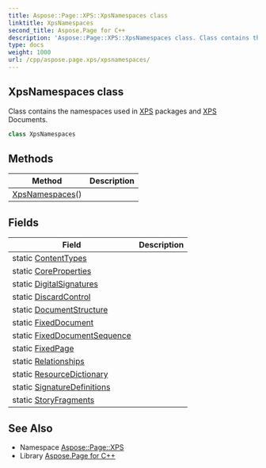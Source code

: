 ```yaml
---
title: Aspose::Page::XPS::XpsNamespaces class
linktitle: XpsNamespaces
second_title: Aspose.Page for C++
description: 'Aspose::Page::XPS::XpsNamespaces class. Class contains the namespaces used in XPS packages and XPS Documents in C++.'
type: docs
weight: 1000
url: /cpp/aspose.page.xps/xpsnamespaces/
---
```

## XpsNamespaces class


Class contains the namespaces used in [XPS](../) packages and [XPS](../) Documents.

```cpp
class XpsNamespaces
```

## Methods

| Method | Description |
| --- | --- |
| [XpsNamespaces](./xpsnamespaces/)() |  |
## Fields

| Field | Description |
| --- | --- |
| static [ContentTypes](./contenttypes/) |  |
| static [CoreProperties](./coreproperties/) |  |
| static [DigitalSignatures](./digitalsignatures/) |  |
| static [DiscardControl](./discardcontrol/) |  |
| static [DocumentStructure](./documentstructure/) |  |
| static [FixedDocument](./fixeddocument/) |  |
| static [FixedDocumentSequence](./fixeddocumentsequence/) |  |
| static [FixedPage](./fixedpage/) |  |
| static [Relationships](./relationships/) |  |
| static [ResourceDictionary](./resourcedictionary/) |  |
| static [SignatureDefinitions](./signaturedefinitions/) |  |
| static [StoryFragments](./storyfragments/) |  |
## See Also

* Namespace [Aspose::Page::XPS](../)
* Library [Aspose.Page for C++](../../)
